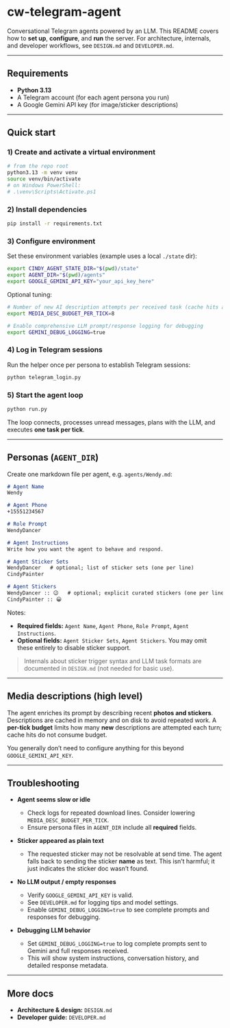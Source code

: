 # cw-telegram-agent

Conversational Telegram agents powered by an LLM. This README covers how to **set up**, **configure**, and **run** the server. For architecture, internals, and developer workflows, see `DESIGN.md` and `DEVELOPER.md`.

---

## Requirements

* **Python 3.13**
* A Telegram account (for each agent persona you run)
* A Google Gemini API key (for image/sticker descriptions)

---

## Quick start

### 1) Create and activate a virtual environment

```bash
# from the repo root
python3.13 -m venv venv
source venv/bin/activate
# on Windows PowerShell:
# .\venv\Scripts\Activate.ps1
```

### 2) Install dependencies

```bash
pip install -r requirements.txt
```

### 3) Configure environment

Set these environment variables (example uses a local `./state` dir):

```bash
export CINDY_AGENT_STATE_DIR="$(pwd)/state"
export AGENT_DIR="$(pwd)/agents"
export GOOGLE_GEMINI_API_KEY="your_api_key_here"
```

Optional tuning:

```bash
# Number of new AI description attempts per received task (cache hits are free)
export MEDIA_DESC_BUDGET_PER_TICK=8

# Enable comprehensive LLM prompt/response logging for debugging
export GEMINI_DEBUG_LOGGING=true
```

### 4) Log in Telegram sessions

Run the helper once per persona to establish Telegram sessions:

```bash
python telegram_login.py
```

### 5) Start the agent loop

```bash
python run.py
```

The loop connects, processes unread messages, plans with the LLM, and executes **one task per tick**.

---

## Personas (`AGENT_DIR`)

Create one markdown file per agent, e.g. `agents/Wendy.md`:

```markdown
# Agent Name
Wendy

# Agent Phone
+15551234567

# Role Prompt
WendyDancer

# Agent Instructions
Write how you want the agent to behave and respond.

# Agent Sticker Sets
WendyDancer   # optional; list of sticker sets (one per line)
CindyPainter

# Agent Stickers
WendyDancer :: 😉   # optional; explicit curated stickers (one per line)
CindyPainter :: 😀
```

Notes:

* **Required fields:** `Agent Name`, `Agent Phone`, `Role Prompt`, `Agent Instructions`.
* **Optional fields:** `Agent Sticker Sets`, `Agent Stickers`.
  You may omit these entirely to disable sticker support.

> Internals about sticker trigger syntax and LLM task formats are documented in `DESIGN.md` (not needed for basic use).

---

## Media descriptions (high level)

The agent enriches its prompt by describing recent **photos and stickers**. Descriptions are cached in memory and on disk to avoid repeated work. A **per-tick budget** limits how many **new** descriptions are attempted each turn; cache hits do not consume budget.

You generally don’t need to configure anything for this beyond `GOOGLE_GEMINI_API_KEY`.

---

## Troubleshooting

* **Agent seems slow or idle**

  * Check logs for repeated download lines. Consider lowering `MEDIA_DESC_BUDGET_PER_TICK`.
  * Ensure persona files in `AGENT_DIR` include all **required** fields.

* **Sticker appeared as plain text**

  * The requested sticker may not be resolvable at send time. The agent falls back to sending the sticker **name** as text. This isn’t harmful; it just indicates the sticker doc wasn’t found.

* **No LLM output / empty responses**

  * Verify `GOOGLE_GEMINI_API_KEY` is valid.
  * See `DEVELOPER.md` for logging tips and model settings.
  * Enable `GEMINI_DEBUG_LOGGING=true` to see complete prompts and responses for debugging.

* **Debugging LLM behavior**

  * Set `GEMINI_DEBUG_LOGGING=true` to log complete prompts sent to Gemini and full responses received.
  * This will show system instructions, conversation history, and detailed response metadata.

---

## More docs

* **Architecture & design:** `DESIGN.md`
* **Developer guide:** `DEVELOPER.md`
